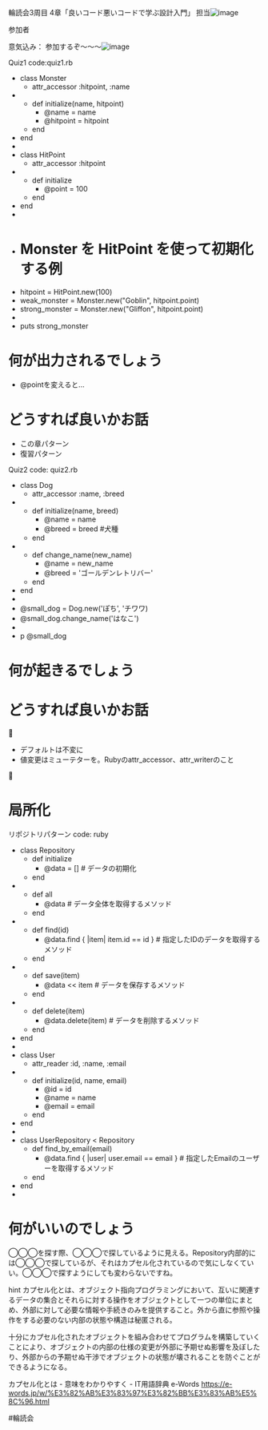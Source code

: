 輪読会3周目 4章「良いコード悪いコードで学ぶ設計入門」
担当![image](yuki82511988.icon)

参加者

意気込み：
参加するぞ〜〜〜![image](yuki82511988.icon)


Quiz1
code:quiz1.rb
  - class Monster
      - attr_accessor :hitpoint, :name
  - 
      - def initialize(name, hitpoint)
          - @name = name
          - @hitpoint = hitpoint
      - end
  - end
  - 
  - class HitPoint
      - attr_accessor :hitpoint
  - 
      - def initialize
          - @point = 100
      - end
  - end
  - 
  - # Monster を HitPoint を使って初期化する例
  - hitpoint = HitPoint.new(100)
  - weak_monster = Monster.new("Goblin", hitpoint.point)
  - strong_monster = Monster.new("Gliffon", hitpoint.point)
  - 
  - puts strong_monster

# 何が出力されるでしょう

  - @pointを変えると...

# どうすれば良いかお話

  - この章パターン
  - 復習パターン

Quiz2
code: quiz2.rb
  - class Dog
      - attr_accessor :name, :breed
  - 
      - def initialize(name, breed)
          - @name = name
          - @breed = breed #犬種
      - end
  - 
      - def change_name(new_name)
          - @name = new_name
          - @breed = 'ゴールデンレトリバー'
      - end
  - end
  - 
  - @small_dog = Dog.new('ぽち', 'チワワ)
  - @small_dog.change_name('はなこ')
  - 
  - p @small_dog
# 何が起きるでしょう

# どうすれば良いかお話

📝
  - デフォルトは不変に
  - 値変更はミューテターを。Rubyのattr_accessor、attr_writerのこと

📝
# 局所化
リポジトリパターン
code: ruby
  - class Repository
      - def initialize
          - @data = []  # データの初期化
      - end
  - 
      - def all
          - @data  # データ全体を取得するメソッド
      - end
  - 
      - def find(id)
          - @data.find { |item| item.id == id }  # 指定したIDのデータを取得するメソッド
      - end
  - 
      - def save(item)
          - @data << item  # データを保存するメソッド
      - end
  - 
      - def delete(item)
          - @data.delete(item)  # データを削除するメソッド
      - end
  - end
  - 
  - class User
      - attr_reader :id, :name, :email
  - 
      - def initialize(id, name, email)
          - @id = id
          - @name = name
          - @email = email
      - end
  - end
  - 
  - class UserRepository < Repository
      - def find_by_email(email)
          - @data.find { |user| user.email == email }  # 指定したEmailのユーザーを取得するメソッド
      - end
  - end
  - 
# 何がいいのでしょう

◯◯◯を探す際、◯◯◯で探しているように見える。Repository内部的には◯◯◯で探しているが、それはカプセル化されているので気にしなくていい。◯◯◯で探すようにしても変わらないですね。

hint
カプセル化とは、オブジェクト指向プログラミングにおいて、互いに関連するデータの集合とそれらに対する操作をオブジェクトとして一つの単位にまとめ、外部に対して必要な情報や手続きのみを提供すること。外から直に参照や操作をする必要のない内部の状態や構造は秘匿される。

十分にカプセル化されたオブジェクトを組み合わせてプログラムを構築していくことにより、オブジェクトの内部の仕様の変更が外部に予期せぬ影響を及ぼしたり、外部からの予期せぬ干渉でオブジェクトの状態が壊されることを防ぐことができるようになる。

カプセル化とは - 意味をわかりやすく - IT用語辞典 e-Words 
https://e-words.jp/w/%E3%82%AB%E3%83%97%E3%82%BB%E3%83%AB%E5%8C%96.html

#輪読会
